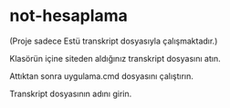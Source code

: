 # not-hesaplama

(Proje sadece Estü transkript dosyasıyla çalışmaktadır.)

Klasörün içine siteden aldığınız transkript dosyasını atın.

Attıktan sonra uygulama.cmd dosyasını çalıştırın.

Transkript dosyasının adını girin.
